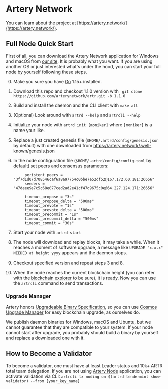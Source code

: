 # Artery Network

You can learn about the project at [https://artery.network/](https://artery.network/).

## Full Node Quick Start
First of all, you can download the Artery Network application for Windows and macOS from 
[our site](https://artery.network). It is probably what you want. If you are using another OS or just interested 
what's under the hood, you can start your full node by yourself following these steps.     

0. Make you sure you have [Go](https://golang.org/) 1.15+ installed.
0. Download this repo and checkout 1.1.0 version with ```
git clone https://github.com/arterynetwork/artr.git -b 1.1.0```
0. Build and install the daemon and the CLI client with `make all`
0. (Optional) Look around with `artrd --help` and `artrcli --help`
0. Initialize your node with `artrd init [moniker]` where `[moniker]` is a name your like.
0. Replace a just created genesis file (`$HOME/.artrd/config/genesis.json` by default) with one downloaded from 
https://artery.network/.well-known/genesis.json 
0. In the node configuration file (`$HOME/.artrd/config/config.toml` by default) set peers and consensus parameters:

            peristent_peers = "3f7d1d07d708546caf6a8a97754c0bbe7e52df52@167.172.60.181:26656"
            seeders = "47deee9e7c5c68e077ced2ad2e41cf47d9675c0e@64.227.124.171:26656"
            
            timeout_propose = "3s"
            timeout_propose_delta = "500ms"
            timeout_prevote = "1s"
            timeout_prevote_delta = "500ms"
            timeout_precommit = "1s"
            timeout_precommit_delta = "500ms"
            timeout_commit = "30s"

0. Start your node with `artrd start`
0. The node will download and replay blocks, it may take a while. When it reaches a moment of software upgrade, a 
message like `UPGRADE "x.x.x" NEEDED at height yyyy` appears and the daemon stops.
0. Checkout specified version and repeat steps 3 and 8.
0. When the node reaches the current blockchain height (you can refer with the 
[blockchain explorer](https://artery.network/blockchain) to be sure), it is ready. Now you can use the `artrcli` 
command to send transactions.

### Upgrade Manager

Artery honors [Upgradeable Binary 
Specification](https://github.com/regen-network/cosmosd#upgradeable-binary-specification), so you can use [Cosmos 
Upgrade Manager](https://github.com/regen-network/cosmosd#cosmos-upgrade-manager) for easy blockchain upgrade, as 
ourselves do. 

We publish daemon binaries for Windows, macOS and Ubuntu, but we cannot guarantee that they are compatible to your 
system. If your node cannot start after upgrade, you probably should build a binary by yourself and replace a 
downloaded one with it. 

## How to Become a Validator

To become a validator, one must have at least Leader status and 10k+ ARTR total team delegation. If you are not using 
[Artery Node](https://artery.network/node) application, you can activate validation via CLI:
```artrcli tx noding on $(artrd tendermint show-validator) --from [your_key_name]``` 
